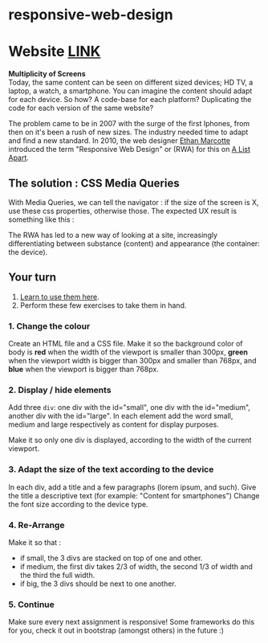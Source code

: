 # responsive-web-design

# Website [LINK](https://antoniobaciu.github.io/responsive-web-design/)

**Multiplicity of Screens**  
Today, the same content can be seen on different sized devices; HD TV, a laptop, a watch, a smartphone. You can imagine the content should adapt for each device. So how? A code-base for each platform? Duplicating the code for each version of the same website? 

The problem came to be in 2007 with the surge of the first Iphones, from then on it's been a rush of new sizes. The industry needed time to adapt and find a new standard. In 2010, the web designer [Ethan Marcotte](https://twitter.com/beep) introduced the term "Responsive Web Design" or (RWA) for this on [A List Apart](http://alistapart.com/article/responsive-web-design).

## The solution : CSS Media Queries
With Media Queries, we can tell the navigator : if the size of the screen is X, use these css properties, otherwise those.
The expected UX result is something like this :

The RWA has led to a new way of looking at a site, increasingly differentiating between substance (content) and appearance (the container: the device).

## Your turn
1. [Learn to use them here](https://www.w3schools.com/css/css_rwd_mediaqueries.asp).
2. Perform these few exercises to take them in hand.

### 1. Change the colour
Create an HTML file and a CSS file.
Make it so the background color of body is **red** when the width of the viewport is smaller than 300px, **green** when the viewport width is bigger than 300px and smaller than 768px, and **blue** when the viewport is bigger than 768px.

### 2. Display / hide elements
Add three `div`: one div with the id="small", one div with the id="medium", another div with the id="large". In each element add the word small, medium and large respectively as content for display purposes.

Make it so only one div is displayed, according to the width of the current viewport.

### 3. Adapt the size of the text according to the device
In each div, add a title and a few paragraphs (lorem ipsum, and such). Give the title a descriptive text (for example: "Content for smartphones") 
Change the font size according to the device type.

### 4. Re-Arrange
Make it so that :
- if small, the 3 divs are stacked on top of one and other.
- if medium, the first div takes 2/3 of width, the second 1/3 of width and the third the full width.
- if big, the 3 divs should be next to one another.

### 5. Continue
Make sure every next assignment is responsive!
Some frameworks do this for you, check it out in bootstrap (amongst others) in the future :)
